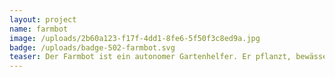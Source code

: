 ```yaml
---
layout: project
name: farmbot
image: /uploads/2b60a123-f17f-4dd1-8fe6-5f50f3c8ed9a.jpg
badge: /uploads/badge-502-farmbot.svg
teaser: Der Farmbot ist ein autonomer Gartenhelfer. Er pflanzt, bewässer und düngt ein Hochbeet. Dazu nutzt er einen CNC-ähnlichen Ansatz. Auf der Bundesgartenschau in Heilbronn wird ein Prototyp ausgestellt sein und in Aktion zu begutachten.
---
```


